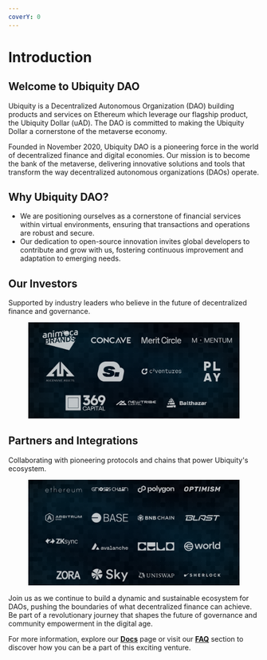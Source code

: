 ```yaml
---
coverY: 0
---
```


# Introduction

## **Welcome to Ubiquity DAO**

Ubiquity is a Decentralized Autonomous Organization (DAO) building products and services on Ethereum which leverage our flagship product, the Ubiquity Dollar (uAD). The DAO is committed to making the Ubiquity Dollar a cornerstone of the metaverse economy.

Founded in November 2020, Ubiquity DAO is a pioneering force in the world of decentralized finance and digital economies. Our mission is to become the bank of the metaverse, delivering innovative solutions and tools that transform the way decentralized autonomous organizations (DAOs) operate.

## Why Ubiquity DAO?

* We are positioning ourselves as a cornerstone of financial services within virtual environments, ensuring that transactions and operations are robust and secure.
* Our dedication to open-source innovation invites global developers to contribute and grow with us, fostering continuous improvement and adaptation to emerging needs.

## Our Investors

Supported by industry leaders who believe in the future of decentralized finance and governance.

<figure><img src=".gitbook/assets/image (13).png" alt=""><figcaption></figcaption></figure>

## Partners and Integrations

Collaborating with pioneering protocols and chains that power Ubiquity's ecosystem.

<figure><img src=".gitbook/assets/image (14).png" alt=""><figcaption></figcaption></figure>

Join us as we continue to build a dynamic and sustainable ecosystem for DAOs, pushing the boundaries of what decentralized finance can achieve. Be part of a revolutionary journey that shapes the future of governance and community empowerment in the digital age.

For more information, explore our [**Docs**](https://github.com/ubiquity/ubiquity-dollar/wiki) page or visit our [**FAQ**](./frequently-asked-questions-faq.md) section to discover how you can be a part of this exciting venture.
